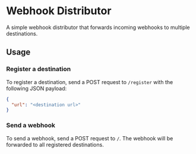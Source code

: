# Webhook Distributor

A simple webhook distributor that forwards incoming webhooks to multiple destinations.  

## Usage

### Register a destination

To register a destination, send a POST request to `/register` with the following JSON payload:

```json
{
  "url": "<destination url>"
}
```

### Send a webhook

To send a webhook, send a POST request to `/`. The webhook will be forwarded to all registered destinations.
